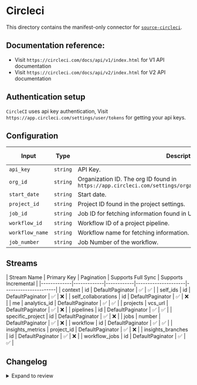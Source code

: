 # Circleci
This directory contains the manifest-only connector for [`source-circleci`](https://app.circleci.com/).

## Documentation reference:
- Visit `https://circleci.com/docs/api/v1/index.html` for V1 API documentation
- Visit `https://circleci.com/docs/api/v2/index.html` for V2 API documentation

## Authentication setup
`CircleCI` uses api key authentication, Visit `https://app.circleci.com/settings/user/tokens` for getting your api keys.

## Configuration
<StyledTableWrapper>

| Input | Type | Description | Default Value |
|-------|------|-------------|---------------|
| `api_key` | `string` | API Key.  |  |
| `org_id` | `string` | Organization ID. The org ID found in `https://app.circleci.com/settings/organization/circleci/xxxxx/overview` |  |
| `start_date` | `string` | Start date.  |  |
| `project_id` | `string` | Project ID found in the project settings.  |  |
| `job_id` | `string` | Job ID for fetching information found in URL.  |  |
| `workflow_id` | `string` | Workflow ID of a project pipeline.  |  |
| `workflow_name` | `string` | Workflow name for fetching information.  |  |
| `job_number` | `string` | Job Number of the workflow.  | `2` |

</StyledTableWrapper>

## Streams

<StyledTableWrapper>
| Stream Name | Primary Key | Pagination | Supports Full Sync | Supports Incremental |
|-------------|-------------|------------|---------------------|----------------------|
| context | id | DefaultPaginator | ✅ |  ✅  |
| self_ids | id | DefaultPaginator | ✅ |  ❌  |
| self_collaborations | id | DefaultPaginator | ✅ |  ❌  |
| me | analytics_id | DefaultPaginator | ✅ |  ✅  |
| projects | vcs_url | DefaultPaginator | ✅ |  ❌  |
| pipelines | id | DefaultPaginator | ✅ |  ✅ |
| specific_project | id | DefaultPaginator | ✅ |  ❌ |
| jobs | number | DefaultPaginator | ✅ |  ❌ |
| workflow | id | DefaultPaginator | ✅ |  ✅ |
| insights_metrics | project_id | DefaultPaginator | ✅ |  ❌ |
| insights_branches | id | DefaultPaginator | ✅ |  ❌ |
| workflow_jobs | id | DefaultPaginator | ✅ |  ✅ |
</StyledTableWrapper>

## Changelog

<details>
  <summary>Expand to review</summary>

| Version          | Date       |PR| Subject        |
|------------------|------------|---|----------------|
| 0.0.1 | 2024-09-29 |[46249](https://github.com/airbytehq/airbyte/pull/46249)| Initial release by [@btkcodedev](https://github.com/btkcodedev) via Connector Builder|

</details>
